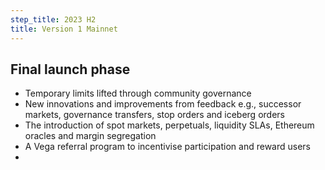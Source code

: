 ```yaml
---
step_title: 2023 H2
title: Version 1 Mainnet
---
```


## Final launch phase

- Temporary limits lifted through community governance
- New innovations and improvements from feedback e.g., successor markets, governance transfers, stop orders and iceberg orders
- The introduction of spot markets, perpetuals, liquidity SLAs, Ethereum oracles and margin segregation
- A Vega referral program to incentivise participation and reward users
- 